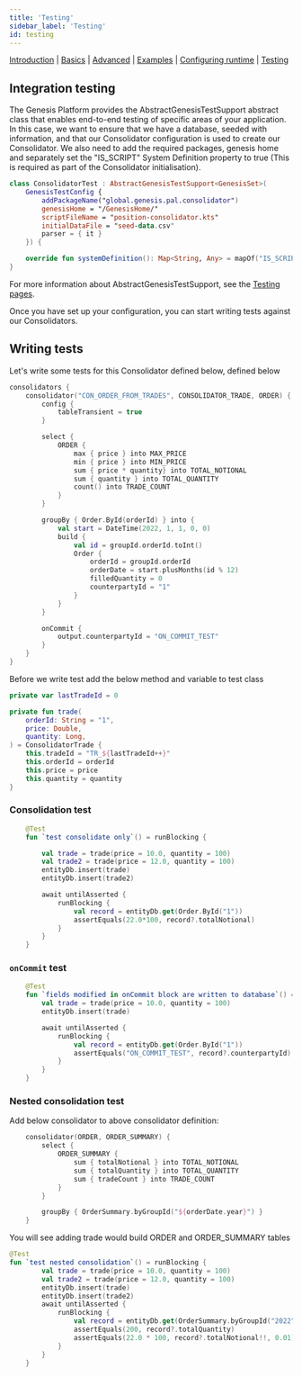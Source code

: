 ```yaml
---
title: 'Testing'
sidebar_label: 'Testing'
id: testing
---
```


[Introduction](/server-modules/consolidator/introduction) | [Basics](/server-modules/consolidator/basics) |  [Advanced](/server-modules/consolidator/advanced) | [Examples](/server-modules/consolidator/examples) | [Configuring runtime](/server-modules/consolidator/configuring-runtime) | [Testing](/server-modules/consolidator/testing)

## Integration testing

The Genesis Platform provides the AbstractGenesisTestSupport abstract class that enables end-to-end testing of specific areas of your application. In this case, we want to ensure that we have a database, seeded with information, and that our Consolidator configuration is used to create our Consolidator. We also need to add the required packages, genesis home and separately set the "IS_SCRIPT" System Definition property to true (This is required as part of the Consolidator initialisation).

```kotlin
class ConsolidatorTest : AbstractGenesisTestSupport<GenesisSet>(
    GenesisTestConfig {
        addPackageName("global.genesis.pal.consolidator")
        genesisHome = "/GenesisHome/"
        scriptFileName = "position-consolidator.kts"
        initialDataFile = "seed-data.csv"
        parser = { it }
    }) {

    override fun systemDefinition(): Map<String, Any> = mapOf("IS_SCRIPT" to "true")
}
```

For more information about AbstractGenesisTestSupport, see the [Testing pages](/operations/testing/integration-testing/#abstractgenesistestsupport).

Once you have set up your configuration, you can start writing tests against our Consolidators.

## Writing tests

Let's write some tests for this Consolidator defined below, defined below

```kotlin
consolidators {
    consolidator("CON_ORDER_FROM_TRADES", CONSOLIDATOR_TRADE, ORDER) {
        config {
            tableTransient = true
        }

        select {
            ORDER {
                max { price } into MAX_PRICE
                min { price } into MIN_PRICE
                sum { price * quantity} into TOTAL_NOTIONAL
                sum { quantity } into TOTAL_QUANTITY
                count() into TRADE_COUNT
            }
        }

        groupBy { Order.ById(orderId) } into {
            val start = DateTime(2022, 1, 1, 0, 0)
            build {
                val id = groupId.orderId.toInt()
                Order {
                    orderId = groupId.orderId
                    orderDate = start.plusMonths(id % 12)
                    filledQuantity = 0
                    counterpartyId = "1"
                }
            }
        }

        onCommit {
            output.counterpartyId = "ON_COMMIT_TEST"
        }
    }
}
```

Before we write test add the below method and variable to test class

```kotlin
private var lastTradeId = 0

private fun trade(
    orderId: String = "1",
    price: Double,
    quantity: Long,
) = ConsolidatorTrade {
    this.tradeId = "TR_${lastTradeId++}"
    this.orderId = orderId
    this.price = price
    this.quantity = quantity
}
```

### Consolidation test

```kotlin
    @Test
    fun `test consolidate only`() = runBlocking {

        val trade = trade(price = 10.0, quantity = 100)
        val trade2 = trade(price = 12.0, quantity = 100)
        entityDb.insert(trade)
        entityDb.insert(trade2)

        await untilAsserted {
            runBlocking {
                val record = entityDb.get(Order.ById("1"))
                assertEquals(22.0*100, record?.totalNotional)
            }
        }
    }
```

### `onCommit` test

```kotlin
    @Test
    fun `fields modified in onCommit block are written to database`() = runBlocking {
        val trade = trade(price = 10.0, quantity = 100)
        entityDb.insert(trade)

        await untilAsserted {
            runBlocking {
                val record = entityDb.get(Order.ById("1"))
                assertEquals("ON_COMMIT_TEST", record?.counterpartyId)
            }
        }
    }
```

### Nested consolidation test

Add below consolidator to above consolidator definition:

```kotlin
    consolidator(ORDER, ORDER_SUMMARY) {
        select {
            ORDER_SUMMARY {
                sum { totalNotional } into TOTAL_NOTIONAL
                sum { totalQuantity } into TOTAL_QUANTITY
                sum { tradeCount } into TRADE_COUNT
            }
        }

        groupBy { OrderSummary.byGroupId("${orderDate.year}") }
    }
```

You will see adding trade would build ORDER and ORDER_SUMMARY tables

```kotlin
@Test
fun `test nested consolidation`() = runBlocking {
        val trade = trade(price = 10.0, quantity = 100)
        val trade2 = trade(price = 12.0, quantity = 100)
        entityDb.insert(trade)
        entityDb.insert(trade2)
        await untilAsserted {
            runBlocking {
                val record = entityDb.get(OrderSummary.byGroupId("2022"))
                assertEquals(200, record?.totalQuantity)
                assertEquals(22.0 * 100, record?.totalNotional!!, 0.01)
            }
        }
    }
```
